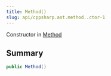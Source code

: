 ```yaml
---
title: Method()
slug: api/cppsharp.ast.method..ctor-1
---
```

Constructor in [Method](/api/cppsharp/ast/method)

## Summary



```csharp
public Method()
```

